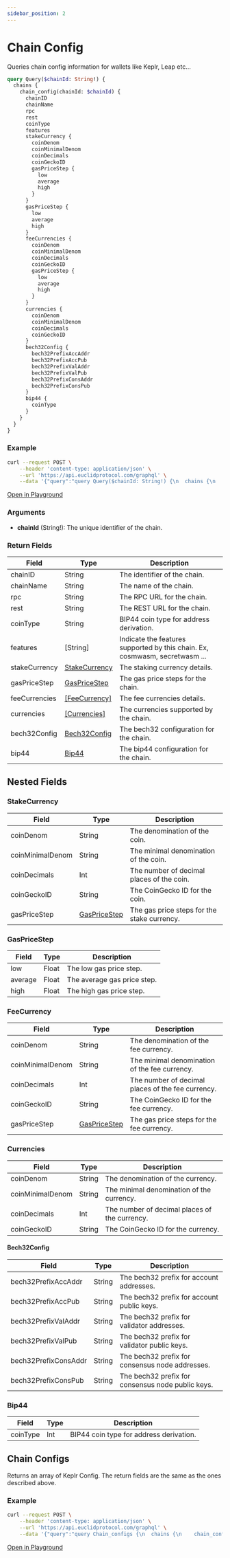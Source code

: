 ```yaml
---
sidebar_position: 2
---
```


# Chain Config

Queries chain config information for wallets like Keplr, Leap etc...

```graphql
query Query($chainId: String!) {
  chains {
    chain_config(chainId: $chainId) {
      chainID
      chainName
      rpc
      rest
      coinType
      features
      stakeCurrency {
        coinDenom
        coinMinimalDenom
        coinDecimals
        coinGeckoID
        gasPriceStep {
          low
          average
          high
        }
      }
      gasPriceStep {
        low
        average
        high
      }
      feeCurrencies {
        coinDenom
        coinMinimalDenom
        coinDecimals
        coinGeckoID
        gasPriceStep {
          low
          average
          high
        }
      }
      currencies {
        coinDenom
        coinMinimalDenom
        coinDecimals
        coinGeckoID
      }
      bech32Config {
        bech32PrefixAccAddr
        bech32PrefixAccPub
        bech32PrefixValAddr
        bech32PrefixValPub
        bech32PrefixConsAddr
        bech32PrefixConsPub
      }
      bip44 {
        coinType
      }
    }
  }
}
```
### Example

```bash
curl --request POST \
    --header 'content-type: application/json' \
    --url 'https://api.euclidprotocol.com/graphql' \
    --data '{"query":"query Query($chainId: String!) {\n  chains {\n    chain_config(chainId: $chainId) {\n      chainID\n      chainName\n      rpc\n      rest\n      coinType\n      features\n      stakeCurrency {\n        coinDenom\n        coinMinimalDenom\n        coinDecimals\n        coinGeckoID\n        gasPriceStep {\n          low\n          average\n          high\n        }\n      }\n      gasPriceStep {\n        low\n        average\n        high\n      }\n      feeCurrencies {\n        coinDenom\n        coinMinimalDenom\n        coinDecimals\n        coinGeckoID\n        gasPriceStep {\n          low\n          average\n          high\n        }\n      }\n      currencies {\n        coinDenom\n        coinMinimalDenom\n        coinDecimals\n        coinGeckoID\n      }\n      bech32Config {\n        bech32PrefixAccAddr\n        bech32PrefixAccPub\n        bech32PrefixValAddr\n        bech32PrefixValPub\n        bech32PrefixConsAddr\n        bech32PrefixConsPub\n      }\n      bip44 {\n        coinType\n      }\n    }\n  }\n}","variables":{"chainId":"localwasma-1"}}'
```

[Open in Playground](https://api.euclidprotocol.com/?explorerURLState=N4IgJg9gxgrgtgUwHYBcQC4QEcYIE4CeABAIq6EAUAJFABYCGAlkgJJjpEDKKezA5gEIAlEWAAdJESJ0mSAM6iJUqTOYB9KBCQAzRnwqrW7IjQbM2I8ZOUqzrACJKb0uwDl6iJzbwAHKF%2BU8BDkUAJUIZgAVAh8EMKJtBHoUGCC5eJD6AGsEAGFUoKQoYitnZU1me2QIOHjw5gBZZkY4egAbKqQauukIpCqoFvb06zKKpABxBCgsiBZHUec%2BejkABV4oBG4EH0VFsraIAHceqXoAN3x6Pjj951o9Wh6AX3jXu%2BW1ja2UHb2yqSHE53M6XPDXW4AogPPhPO7vMqJPIFZCDYL-AHjTrdEG9RrNVodaq1XFY6ZDNojKHjKYzOYLKGfdaMTbbXalKFEIGnIgXK43HkwuFQhHOUU2WB4QpohQcsZ9bEk6l9JpICmKnpkwaEqmYvq02bzN7xABG01oAGYAEy5LS6PgYspmujW9YIXQADwAglAoF6wGA8D1nZarW7PT6oKsYCbg%2BbXUFPQA1dr%2BwNxl1hxOMD0ptrR2O4kMJ90523yNNBovxrOlj3ltYx413E2MHwAFnbjuc42isWbNlF72eIAANCBzvRePQTW1ghgQFYxCBDGxlxxl4coO0jitWgBaACMy4kI%2BeQA)

### Arguments

- **chainId** (String!): The unique identifier of the chain.

### Return Fields

| Field                  | Type   | Description                                             |
|------------------------|--------|---------------------------------------------------------|
| chainID                | String | The identifier of the chain.                     |
| chainName              | String | The name of the chain.                                  |
| rpc                    | String | The RPC URL for the chain.                              |
| rest                   | String | The REST URL for the chain.                             |
| coinType               | String | BIP44 coin type for address derivation.                 |
| features               | [String] | Indicate the features supported by this chain. Ex, cosmwasm, secretwasm ...           |
| stakeCurrency          | [StakeCurrency](#stakecurrency) | The staking currency details.                          |
| gasPriceStep           | [GasPriceStep](#gaspricestep) | The gas price steps for the chain.                       |
| feeCurrencies          | [[FeeCurrency]](#feecurrency) | The fee currencies details.                             |
| currencies             | [[Currencies]](#currencies) | The currencies supported by the chain.                 |
| bech32Config           | [Bech32Config](#bech32config) | The bech32 configuration for the chain.                 |
| bip44                  | [Bip44](#bip44) | The bip44 configuration for the chain.                  |

## Nested Fields

### StakeCurrency

| Field              | Type        | Description                                             |
|--------------------|-------------|---------------------------------------------------------|
| coinDenom          | String      | The denomination of the coin.                          |
| coinMinimalDenom   | String      | The minimal denomination of the coin.                 |
| coinDecimals       | Int         | The number of decimal places of the coin.               |
| coinGeckoID        | String      | The CoinGecko ID for the coin.                          |
| gasPriceStep       | [GasPriceStep](#gaspricestep) | The gas price steps for the stake currency.            |

### GasPriceStep

| Field              | Type        | Description                                             |
|--------------------|-------------|---------------------------------------------------------|
| low                | Float       | The low gas price step.                                 |
| average            | Float       | The average gas price step.                             |
| high               | Float       | The high gas price step.                                |

### FeeCurrency

| Field              | Type        | Description                                             |
|--------------------|-------------|---------------------------------------------------------|
| coinDenom          | String      | The denomination of the fee currency.                   |
| coinMinimalDenom   | String      | The minimal denomination of the fee currency.           |
| coinDecimals       | Int         | The number of decimal places of the fee currency.       |
| coinGeckoID        | String      | The CoinGecko ID for the fee currency.                  |
| gasPriceStep       | [GasPriceStep](#gaspricestep) | The gas price steps for the fee currency.                |

### Currencies

| Field              | Type        | Description                                             |
|--------------------|-------------|---------------------------------------------------------|
| coinDenom          | String      | The denomination of the currency.                       |
| coinMinimalDenom   | String      | The minimal denomination of the currency.               |
| coinDecimals       | Int         | The number of decimal places of the currency.           |
| coinGeckoID        | String      | The CoinGecko ID for the currency.                      |

#### Bech32Config

| Field              | Type        | Description                                             |
|--------------------|-------------|---------------------------------------------------------|
| bech32PrefixAccAddr | String      | The bech32 prefix for account addresses.                |
| bech32PrefixAccPub  | String      | The bech32 prefix for account public keys.              |
| bech32PrefixValAddr | String      | The bech32 prefix for validator addresses.              |
| bech32PrefixValPub  | String      | The bech32 prefix for validator public keys.            |
| bech32PrefixConsAddr | String     | The bech32 prefix for consensus node addresses.         |
| bech32PrefixConsPub  | String     | The bech32 prefix for consensus node public keys.       |

### Bip44

| Field              | Type        | Description                                             |
|--------------------|-------------|---------------------------------------------------------|
| coinType           | Int         | BIP44 coin type for address derivation.                 |

## Chain Configs

Returns an array of Keplr Config. The return fields are the same as the ones described above.

### Example

```bash
curl --request POST \
    --header 'content-type: application/json' \
    --url 'https://api.euclidprotocol.com/graphql' \
    --data '{"query":"query Chain_configs {\n  chains {\n    chain_configs {\n      chainID\n      chainName\n      rpc\n      rest\n      coinType\n      features\n      stakeCurrency {\n        coinDenom\n        coinMinimalDenom\n        coinDecimals\n        coinGeckoID\n        gasPriceStep {\n          low\n          average\n          high\n        }\n      }\n      gasPriceStep {\n        low\n        average\n        high\n      }\n      feeCurrencies {\n        coinDenom\n        coinMinimalDenom\n        coinDecimals\n        coinGeckoID\n        gasPriceStep {\n          low\n          average\n          high\n        }\n      }\n      currencies {\n        coinDenom\n        coinMinimalDenom\n        coinDecimals\n        coinGeckoID\n      }\n      bech32Config {\n        bech32PrefixAccAddr\n        bech32PrefixAccPub\n        bech32PrefixValAddr\n        bech32PrefixValPub\n        bech32PrefixConsAddr\n        bech32PrefixConsPub\n      }\n      bip44 {\n        coinType\n      }\n    }\n  }\n}"}'
```

[Open in Playground](https://api.euclidprotocol.com?explorerURLState=N4IgJg9gxgrgtgUwHYBcQC4QEcYIE4CeABAMIAWAhgJZID6UESAZlQOYDORwAOkkUVEo1OPPvwFC6DZmxG9x4wdSQBJACLyFE5QDkKiTQrwAHKIfF4E7FOf4MaAFQLGEtokwQUUMS%2BzfWKAGsEEh9LJChiUS1FCBo1ZAg4Nzs4pABZGio4CgAbBKQklIE0hKhsvL8xGPskAHEEKECIdWLWCnYABTwqKAQAZRQEYy5i-lyIAHcxogoAN3wKVldqmKIyNjJigF83XdX%2Bdq6evsHh0YPxCenL-nnF5eKN1i3L-ZiPELDkcqsLtZK8USyVugIyWRy%2BWBxVqZQquSqANqDSaLQ0oKO3V6AyGI2iAKI1xm9zwSxWBPWmx2ezcsDw4V%2BclBsOhzLSmSQ8IKRTZQPKkMRa2RjWarTebgARo0yABmABMJEYLFY-zWUsE8u6CBYAA8AIJQKB6sBgPDFdWyuVa3UGqCdGAS83SzWWXUANTyxtNTo1VtdVB1Hty9sdoItLu1AcVSHYXrNYedfsjOujXQdNMuEqoxgALDnVTU0k4XBmFO8iPttiAADQgOYUHoUCW5KwYEAgbZAA)